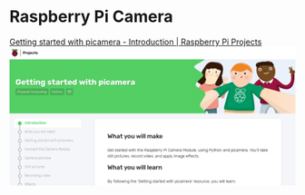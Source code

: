 # Raspberry Pi Camera


<a href="https://projects.raspberrypi.org/en/projects/getting-started-with-picamera">Getting started with picamera - Introduction | Raspberry Pi Projects</a>
<a href="https://projects.raspberrypi.org/en/projects/getting-started-with-picamera"><img src="./img/getting_started_with_picamera_home_page.png" alt="img"></a>



